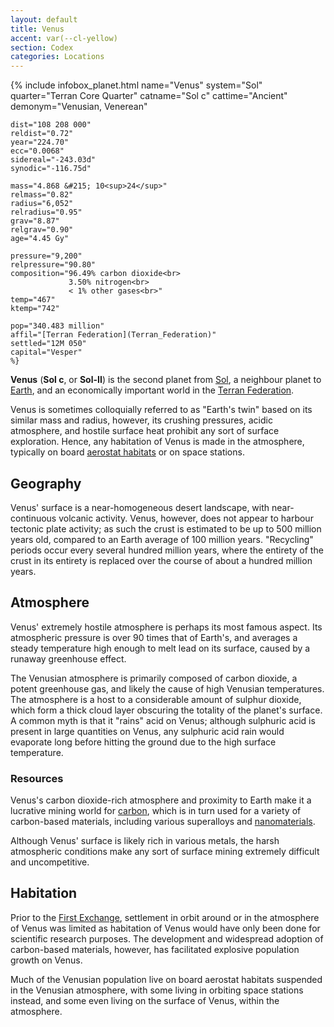 ```yaml
---
layout: default
title: Venus
accent: var(--cl-yellow)
section: Codex
categories: Locations
---
```

{% include infobox_planet.html
    name="Venus"
    system="Sol"
    quarter="Terran Core Quarter"
    catname="Sol c"
    cattime="Ancient"
    demonym="Venusian, Venerean"

    dist="108 208 000"
    reldist="0.72"
    year="224.70"
    ecc="0.0068"
    sidereal="-243.03d"
    synodic="-116.75d"

    mass="4.868 &#215; 10<sup>24</sup>"
    relmass="0.82" 
    radius="6,052" 
    relradius="0.95"
    grav="8.87"
    relgrav="0.90"
    age="4.45 Gy"

    pressure="9,200"
    relpressure="90.80"
    composition="96.49% carbon dioxide<br>
                 3.50% nitrogen<br>
                 < 1% other gases<br>"
    temp="467"
    ktemp="742"

    pop="340.483 million"
    affil="[Terran Federation](Terran_Federation)"
    settled="12M 050"
    capital="Vesper"
    %}

**Venus** (**Sol c**, or **Sol-II**) is the second planet from [Sol](Sol), a neighbour planet to
[Earth](Earth), and an economically important world in the [Terran Federation](Terran_Federation).

Venus is sometimes colloquially referred to as "Earth's twin" based on its similar mass and radius,
however, its crushing pressures, acidic atmosphere, and hostile surface heat prohibit any sort of
surface exploration. Hence, any habitation of Venus is made in the atmosphere, typically on board
[aerostat habitats](Aerostat_habitat) or on space stations.

## Geography
Venus' surface is a near-homogeneous desert landscape, with near-continuous volcanic activity. Venus,
however, does not appear to harbour tectonic plate activity; as such the crust is estimated to be
up to 500 million years old, compared to an Earth average of 100 million years. "Recycling" periods
occur every several hundred million years, where the entirety of the crust in its entirety is
replaced over the course of about a hundred million years.

## Atmosphere
Venus' extremely hostile atmosphere is perhaps its most famous aspect. Its atmospheric pressure
is over 90 times that of Earth's, and averages a steady temperature high enough to melt lead on its
surface, caused by a runaway greenhouse effect.

The Venusian atmosphere is primarily composed of carbon dioxide, a potent greenhouse gas, and likely
the cause of high Venusian temperatures. The atmosphere is a host to a considerable amount of
sulphur dioxide, which form a thick cloud layer obscuring the totality of the planet's surface. A
common myth is that it "rains" acid on Venus; although sulphuric acid is present in large quantities
on Venus, any sulphuric acid rain would evaporate long before hitting the ground due to the high
surface temperature.

### Resources
Venus's carbon dioxide-rich atmosphere and proximity to Earth make it a lucrative mining world for
[carbon](Carbon), which is in turn used for a variety of carbon-based materials, including
various superalloys and [nanomaterials](Nanomaterial).

Although Venus' surface is likely rich in various metals, the harsh atmospheric conditions make
any sort of surface mining extremely difficult and uncompetitive.

## Habitation
Prior to the [First Exchange](First_Exchange), settlement in orbit around or in the atmosphere
of Venus was limited as habitation of Venus would have only been done for scientific research
purposes. The development and widespread adoption of carbon-based materials, however, has facilitated
explosive population growth on Venus.

Much of the Venusian population live on board aerostat habitats suspended in the Venusian atmosphere,
with some living in orbiting space stations instead, and some even living on the surface of Venus,
within the atmosphere.
